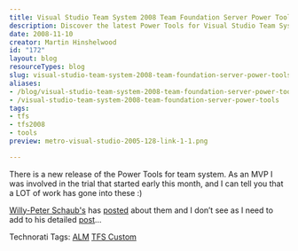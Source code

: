 ```yaml
---
title: Visual Studio Team System 2008 Team Foundation Server Power Tools
description: Discover the latest Power Tools for Visual Studio Team System 2008. Enhance your development experience with insights from MVP Martin Hinshelwood!
date: 2008-11-10
creator: Martin Hinshelwood
id: "172"
layout: blog
resourceTypes: blog
slug: visual-studio-team-system-2008-team-foundation-server-power-tools
aliases:
- /blog/visual-studio-team-system-2008-team-foundation-server-power-tools
- /visual-studio-team-system-2008-team-foundation-server-power-tools
tags:
- tfs
- tfs2008
- tools
preview: metro-visual-studio-2005-128-link-1-1.png

---
```

There is a new release of the Power Tools for team system. As an MVP I was involved in the trial that started early this month, and I can tell you that a LOT of work has gone into these :)

[Willy-Peter Schaub's](http://dotnet.org.za/willy/default.aspx) has [posted](http://dotnet.org.za/willy/archive/2008/11/09/visual-studio-team-system-2008-team-foundation-server-power-tools-october-2008-release.aspx) about them and I don’t see as I need to add to his detailed [post](http://dotnet.org.za/willy/archive/2008/11/09/visual-studio-team-system-2008-team-foundation-server-power-tools-october-2008-release.aspx)…

Technorati Tags: [ALM](http://technorati.com/tags/ALM) [TFS Custom](http://technorati.com/tags/TFS+Custom)
